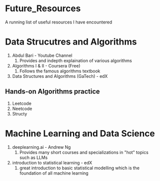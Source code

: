 # Future_Resources
A running list of useful resources I have encountered


# Data Strucutres and Algorithms
1. Abdul Bari - Youtube Channel
    1. Provides and indepth explaination of various algorithms
2. Algorithms I & II - Coursera (Free)
    1. Follows the famous algorithms textbook
3. Data Structures and Algorithms (GaTech) - edX

## Hands-on Algorithms practice
1. Leetcode
2. Neetcode
3. Structy

# Machine Learning and Data Science
1. deeplearning.ai - Andrew Ng
    1. Provides many short courses and specializations in "hot" topics such as LLMs
2. introduction to statistical learning - edX
    1. great introduction to basic statistical modelling which is the foundation of all machine learning
